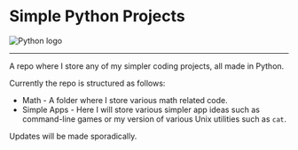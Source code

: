 # Simple Python Projects
![Python logo](https://www.python.org/static/community_logos/python-logo-generic.svg)

---

A repo where I store any of my simpler coding projects, all made in Python.

Currently the repo is structured as follows:
* Math - A folder where I store various math related code.
* Simple Apps - Here I will store various simpler app ideas such as command-line games or my version of various Unix utilities such as `cat`.

Updates will be made sporadically.


